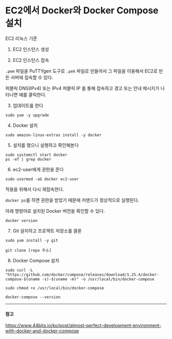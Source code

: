 # EC2에서 Docker와 Docker Compose 설치

EC2 리눅스 기준

1. EC2 인스턴스 생성

2. EC2 인스턴스 접속

`.pem` 파일을 PuTTYgen 도구로 `.pek` 파일로 만들어서 그 파일을 이용해서 EC2로 만든 서버에 접속할 수 있다.

퍼블릭 DNS(IPv4) 또는 IPv4 퍼블릭 IP 를 통해 접속하고 경고 또는 안내 메시지가 나타나면 예를 클릭한다.

3. 업데이트를 한다
```
sudo yum -y upgrade
```

4. Docker 설치
```
sudo amazon-linux-extras install -y docker
```

5. 설치를 했으니 실행하고 확인해본다
```
sudo systemctl start docker
ps -ef | grep docker
```

6. ec2-user에게 권한을 준다

```
sudo usermod -aG docker ec2-user
```

적용을 위해서 다시 재접속한다.

`docker ps`를 하면 권한을 받았기 때문에 커맨드가 정상적으로 실행된다.

아래 명령어로 설치된 Docker 버전을 확인할 수 있다.
```
docker version
```

7. Git 설치하고 프로젝트 저장소를 클론

```
sudo yum install -y git

git clone [repo 주소]
```

8. Docker Compose 설치

```
sudo curl -L "https://github.com/docker/compose/releases/download/1.25.4/docker-compose-$(uname -s)-$(uname -m)" -o /usr/local/bin/docker-compose

sudo chmod +x /usr/local/bin/docker-compose

docker-compose --version
```

---
#### 참고

https://www.44bits.io/ko/post/almost-perfect-development-environment-with-docker-and-docker-compose